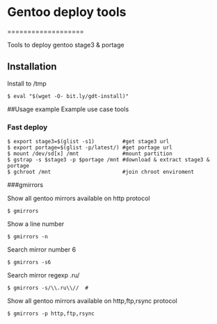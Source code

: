 # Gentoo deploy tools
===================

Tools to deploy gentoo stage3 & portage

## Installation

Install to /tmp

    $ eval "$(wget -O- bit.ly/gdt-install)" 

##Usage example
Example use case tools

### Fast deploy

    $ export stage3=$(glist -s1)         #get stage3 url 
    $ export portage=$(glist -p/latest/) #get portage url
    $ mount /dev/sd[x] /mnt              #mount partition
    $ gstrap -s $stage3 -p $portage /mnt #download & extract stage3 & portage
    $ gchroot /mnt                       #join chroot enviroment

###gmirrors

Show all gentoo mirrors available on http protocol

    $ gmirrors 

Show a line number

    $ gmirrors -n
    
Search mirror number 6

    $ gmirrors -s6

Search mirror regexp .ru/

    $ gmirrors -s/\\.ru\\//  # 

Show all gentoo mirrors available on http,ftp,rsynс protocol

    $ gmirrors -p http,ftp,rsynс

